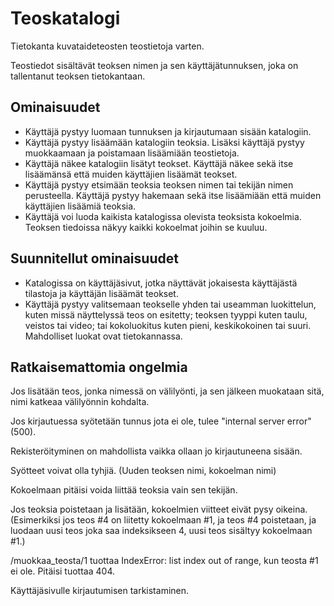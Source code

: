 # Teoskatalogi
Tietokanta kuvataideteosten teostietoja varten.

Teostiedot sisältävät teoksen nimen ja sen käyttäjätunnuksen, joka on 
tallentanut teoksen tietokantaan.

## Ominaisuudet
* Käyttäjä pystyy luomaan tunnuksen ja kirjautumaan sisään katalogiin.
* Käyttäjä pystyy lisäämään katalogiin teoksia. Lisäksi käyttäjä pystyy 
muokkaamaan ja poistamaan lisäämiään teostietoja.
* Käyttäjä näkee katalogiin lisätyt teokset. Käyttäjä näkee sekä itse 
lisäämänsä että muiden käyttäjien lisäämät teokset.
* Käyttäjä pystyy etsimään teoksia teoksen nimen tai tekijän nimen perusteella. 
Käyttäjä pystyy hakemaan sekä itse lisäämiään että muiden käyttäjien lisäämiä 
teoksia.
* Käyttäjä voi luoda kaikista katalogissa olevista teoksista kokoelmia. Teoksen
tiedoissa näkyy kaikki kokoelmat joihin se kuuluu.

## Suunnitellut ominaisuudet
* Katalogissa on käyttäjäsivut, jotka näyttävät jokaisesta käyttäjästä 
tilastoja ja käyttäjän lisäämät teokset.
* Käyttäjä pystyy valitsemaan teokselle yhden tai useamman luokittelun, kuten 
missä näyttelyssä teos on esitetty; teoksen tyyppi kuten taulu, veistos tai 
video; tai kokoluokitus kuten pieni, keskikokoinen tai suuri. Mahdolliset 
luokat ovat tietokannassa.


## Ratkaisemattomia ongelmia
Jos lisätään teos, jonka nimessä on välilyönti, ja sen jälkeen muokataan sitä,
nimi katkeaa välilyönnin kohdalta.

Jos kirjautuessa syötetään tunnus jota ei ole, tulee "internal server error" 
(500).

Rekisteröityminen on mahdollista vaikka ollaan jo kirjautuneena sisään.

Syötteet voivat olla tyhjiä. (Uuden teoksen nimi, kokoelman nimi)

Kokoelmaan pitäisi voida liittää teoksia vain sen tekijän.

Jos teoksia poistetaan ja lisätään, kokoelmien viitteet eivät pysy oikeina. 
(Esimerkiksi jos teos #4 on liitetty kokoelmaan #1, ja teos #4 poistetaan, ja 
luodaan uusi teos joka saa indeksikseen 4, uusi teos sisältyy kokoelmaan #1.) 

/muokkaa_teosta/1 tuottaa IndexError: list index out of range, kun teosta #1
ei ole. Pitäisi tuottaa 404.

Käyttäjäsivulle kirjautumisen tarkistaminen.
